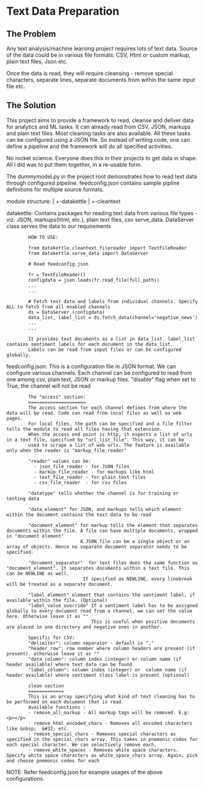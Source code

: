 # Text Data Preparation
## The Problem
Any text analysis/machine learning project requires lots of text data. Source of the data could be in various file formats:
CSV, Html or custom markup, plain text files, Json etc.

Once the data is read, they will require cleansing - remove special characters, separate lines, separate documents from within the same input file etc.

## The Solution
This project aims to provide a framework to read, cleanse and deliver data for analytics and ML tasks. It can already read from CSV, JSON, markups and plain text files.
Most cleaning tasks are also available. 
All these tasks can be configured using a JSON file. So instead of writing code, one can define a pipeline and the framework will do all specified activities.

No rocket science. Everyone does this in their projects to get data in shape. All I did was to put them together, in a re-usable form. 

The dummymodel.py in the project root demonstrates how to read text data through configured pipeline. 
feedconfig.json contains sample pipline definitions for multiple source formats.

module structure:
   |
   +-datakettle
     |
     +-cleantext

datakettle: Contains packages for reading text data from various file types - viz. JSON, markups(html, etc.), plain text files, csv
            serve_data. DataServer class serves the data to our requirements

            HOW TO USE:

            from datakettle.cleantext.filereader import TextFileReader
            from datakettle.serve_data import DataServer

            # Read feedconfig.json

            fr = TextFileReader()
            configdata = json.loads(fr.read_file(full_path))
            ...
            ...

            # Fetch text data and labels from individual channels. Specify ALL to fetch from all enabled channels
            ds = DataServer (configdata)
            data_list, label_list = ds.fetch_data(channel='negative_news')
            ...
            ...

            It provides text documents as a list in data_list. label_list contains sentiment labels for each document in the data_list.
            Labels can be read from input files or can be configured globally.

feedconfig.json: This is a configuration file in JSON format. We can configure various channels. Each channel can be configured to
            read from one among csv, plain text, JSON or markup files. "disable" flag when set to True, the channel will not be read

            The "access" section:
            =====================
            The access section for each channel defines from where the data will be read. Code can read from local files as well as web pages.
            For local files, the path can be specified and a file filter tells the module to read all files having that extension.
            When the access end point is http, it expects a list of urls in a text file, specified by "url_list_file". This way, it can be 
            used to scrape a list of web urls. The feature is available only when the reader is "markup_file_reader"

            "reader" values can be:
              - json_file_reader - for JSON files
              - markup_file_reader - for markups like html
              - text_file_reader - for plain text files
              - csv_file_reader  - for csv files

            "datatype" tells whether the channel is for training or testing data

            "data_element" for JSON, and markups tells which element within the document contains the text data to be read

            "document_element" for markup tells the element that separates documents within the file. A file can have multiple documents, wrapped in "document element"
                               A JSON file can be a single object or an array of objects. Hence no separate document separator needs to be specified.

            "document_separator"  for text files does the same function as "document_element". It separates documents within a text file. This can be NEWLINE as well.
                                If specified as NEWLINE, every linebreak will be treated as a separate document.

            "label_element" element that contains the sentiment label, if available within the file. (Optional)
            "label_value_override" If a sentiment label has to be assigned globally to every document read from a channel, we can set the value here. Otherwise leave it as ""
                                   This is useful when positive documents are placed in one directory and negative ones in another.

            Specific for CSV:
            "delimiter": column separator - default is ","
            "header_row": row number where column headers are present (if present). otherwise leave it as ""
            "data_column": column index (integer) or column name (if header available) where text data can be found
            "label_column": column index (integer) or  column name (if header available) where sentiment class label is present (optional)

            clean section
            =============
            This is an array specifying what kind of text cleaning has to be performed on each document that is read.
            Available functions :
            - remove_all_markup - All markup tags will be removed. E.g: <p></p>
            - remove_html_encoded_chars - Removes all encoded characters like &nbsp;  &#32; etc.
            - remove_special_chars - Removes special characters as specified in the special_chars array. This takes in pnemonic codes for each special character. We can selectively remove each.
            - remove_white_spaces - Removes white space characters. Specify white space characters as white_space_chars array. Again, pick and choose pnemonic codes for each

NOTE: Refer feedconfig.json for example usages of the above configurations.
